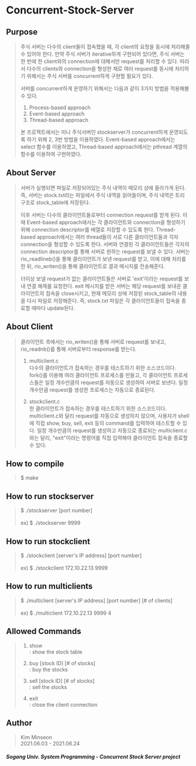 # Concurrent-Stock-Server

## Purpose
> 주식 서버는 다수의 client들이 접속했을 때, 각 client의 요청을 동시에 처리해줄 수 있어야 한다. 만약 주식 서버가 iterative하게 구현되어 있다면, 주식 서버는 한 번에 한 client와의 connection에 대해서만 request를 처리할 수 있다. 따라서 다수의 clients와 connection을 형성한 채로 여러 request를 동시에 처리하기 위해서는 주식 서버를 concurrent하게 구현할 필요가 있다. <br>
>
> 서버를 concurrent하게 운영하기 위해서는 다음과 같이 3가지 방법을 적용해볼 수 있다.<br>
>
> 1. Process-based approach <br>
> 2. Event-based approach <br>
> 3. Thread-based approach <br>
>
> 본 프로젝트에서는 미니 주식서버인 stockserver가 concurrent하게 운영되도록 하기 위해 2, 3번 방법을 이용하였다. Event-based approach에서는 select 함수를 이용하였고, Thread-based approach에서는 pthread 계열의 함수를 이용하여 구현하였다. <br>

## About Server
> 서버가 실행되면 파일로 저장되어있는 주식 내역이 메모리 상에 올라가게 된다. 즉, 서버는 stock.txt라는 파일에서 주식 내역을 읽어들이며, 주식 내역은 트리 구조로 stock_table에 저장된다. <br>
> 
> 이후 서버는 다수의 클라이언트들로부터 connection request를 받게 된다. 이 때 Event-based approach에서는 각 클라이언트와 connection을 형성하기 위해 connection descriptor를 배열로 저장할 수 있도록 한다. Thread-based approach에서는 여러 thread들이 서로 다른 클라이언트들과 각자 connection을 형성할 수 있도록 한다. 서버와 연결된 각 클라이언트들은 각자의 connection descriptor를 통해 서버로 원하는 request를 보낼 수 있다. 서버는 rio_readlineb()을 통해 클라이언트가 보낸 request를 받고, 이에 대해 처리를 한 뒤, rio_writen()을 통해 클라이언트로 결과 메시지를 전송해준다. <br>
> 
> 더이상 보낼 request가 없는 클라이언트들은 서버로 'exit'이라는 request를 보내 연결 해제를 요청한다. exit 메시지를 받은 서버는 해당 request를 보내온 클라이언트의 접속을 close시키고, 현재 메모리 상에 저장된 stock_table의 내용을 다시 파일로 저장해준다. 즉, stock.txt 파일은 각 클라이언트들이 접속을 종료할 때마다 update된다. <br>

## About Client
> 클라이언트 측에서는 rio_writen()을 통해 서버로 request를 보내고, rio_readnb()를 통해 서버로부터 response를 받는다. <br>
> 
> 1. multiclient.c <br>
> 다수의 클라이언트가 접속하는 경우를 테스트하기 위한 소스코드이다. fork()를 이용해 여러 클라이언트 프로세스를 만들고, 각 클라이언트 프로세스들은 일정 개수만큼의 request를 자동으로 생성하여 서버로 보낸다. 일정 개수만큼 request를 생성한 프로세스는 자동으로 종료된다. <br>
>
> 2. stockclient.c <br>
> 한 클라이언트가 접속하는 경우를 테스트하기 위한 소스코드이다. multiclient.c와 달리 request를 자동으로 생성하지 않으며, 사용자가 shell에 직접 show, buy, sell, exit 등의 command를 입력하여 테스트할 수 있다. 일정 개수만큼의 request를 생성하고 자동으로 종료되는 multiclient.c와는 달리, "exit"이라는 명령어를 직접 입력해야 클라이언트 접속을 종료할 수 있다.<br>

## How to compile
> $ make

## How to run stockserver
> $ ./stockserver [port number] <br>
> <br>
> ex) $ ./stockserver 9999

## How to run stockclient
> $ ./stockclient [server's IP address] [port number] <br>
> <br>
> ex) $ ./stockclient 172.10.22.13 9999 

## How to run multiclients
> $ ./multiclient [server's IP address] [port number] [# of clients] <br>
> <br>
> ex) $ ./multiclient 172.10.22.13 9999 4

## Allowed Commands
> 1. show <br>
>    : show the stock table <br>
>
> 2. buy [stock ID] [# of stocks] <br>
>    : buy the stocks <br>
>    
> 3. sell [stock ID] [# of stocks] <br>
>    : sell the stocks <br>
>
> 4. exit <br>
>   : close the client connection <br>
>   

## Author
> Kim Minseon <br>
> 2021.06.03 - 2021.06.24 <br> 

##### Sogang Univ. System Programming - Concurrent Stock Server project

